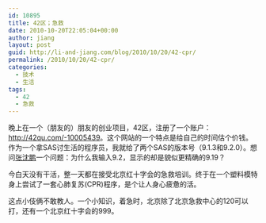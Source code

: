 ```yaml
---
id: 10895
title: 42区；急救
date: 2010-10-20T22:05:04+00:00
author: jiang
layout: post
guid: http://li-and-jiang.com/blog/2010/10/20/42-cpr/
permalink: /2010/10/20/42-cpr/
categories:
  - 技术
  - 生活
tags:
  - 42
  - 急救
---
```

晚上在一个（朋友的）朋友的创业项目，42区，注册了一个账户：<http://42qu.com/-10005439>。这个网站的一个特点是给自己的时间估个价钱。作为一个拿SAS讨生活的程序员，我就给了两个SAS的版本号（9.1.3和9.2.0）。想问[张沈鹏](http://zsp.javaeye.com/blog/)一个问题：为什么我输入9.2，显示的却是貌似更精确的9.19？

今白天没有干活，整一天都在接受北京红十字会的急救培训。终于在一个塑料模特身上尝试了一套心肺复苏(CPR)程序，是个让人身心疲惫的活。

这点小伎俩不敢教人。一个小知识，着急时，北京除了北京急救中心的120可以打，还有一个北京红十字会的999。
